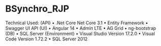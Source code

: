 # BSynchro_RJP

Technical Used:
(API)
•	.Net Core Net Core 3.1
•	Entity Framework
•	Swagger UI API
(UI)
•	Angular 14
•	Admin LTE
•	AG Grid 
•	ng-bootstrap
(DB)
•	SQL Server
(Environment)
•	Visual Studio Version 17.2.0
•	Visual Code Version 1.72.2
•	SQL Server 2012
